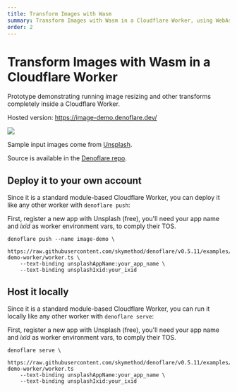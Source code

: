 ```yaml
---
title: Transform Images with Wasm
summary: Transform Images with Wasm in a Cloudflare Worker, using WebAssembly from Photon and pngs.
order: 2
---
```


# Transform Images with Wasm in a Cloudflare Worker

Prototype demonstrating running image resizing and other transforms completely inside a Cloudflare Worker.

<Aside>

Hosted version: https://image-demo.denoflare.dev/

</Aside>

<img src="/images/transform-images-wasm.png" class="large-img" style="margin: auto">

Sample input images come from [Unsplash](https://unsplash.com/).

Source is available in the [Denoflare repo](https://github.com/skymethod/denoflare/tree/v0.5.11/examples/image-demo-worker).

## Deploy it to your own account

Since it is a standard module-based Cloudflare Worker, you can deploy it like any other worker with `denoflare push`:

First, register a new app with Unsplash (free), you'll need your app name and _ixid_ as worker environment vars, to comply their TOS.

```
denoflare push --name image-demo \
    https://raw.githubusercontent.com/skymethod/denoflare/v0.5.11/examples/image-demo-worker/worker.ts \
    --text-binding unsplashAppName:your_app_name \
    --text-binding unsplashIxid:your_ixid
```

## Host it locally

Since it is a standard module-based Cloudflare Worker, you can run it locally like any other worker with `denoflare serve`:

First, register a new app with Unsplash (free), you'll need your app name and _ixid_ as worker environment vars, to comply their TOS.
```
denoflare serve \
    https://raw.githubusercontent.com/skymethod/denoflare/v0.5.11/examples/image-demo-worker/worker.ts
    --text-binding unsplashAppName:your_app_name \
    --text-binding unsplashIxid:your_ixid
```
